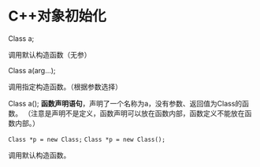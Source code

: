 # C++对象初始化

Class a;

调用默认构造函数（无参）

Class a(arg...);

调用指定构造函数。（根据参数选择）

Class a();
**函数声明语句**，声明了一个名称为a，没有参数、返回值为Class的函数。
（注意是声明不是定义，函数声明可以放在函数内部，函数定义不能放在函数内部。）

`Class *p = new Class;`
`Class *p = new Class();`

调用默认构造函数。


